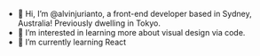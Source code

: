 - 👋 Hi, I’m @alvinjurianto, a front-end developer based in Sydney, Australia! Previously dwelling in Tokyo.
- 👀 I’m interested in learning more about visual design via code. 
- 🌱 I’m currently learning React

<!---
alvinjurianto/alvinjurianto is a ✨ special ✨ repository because its `README.md` (this file) appears on your GitHub profile.
You can click the Preview link to take a look at your changes.
--->

